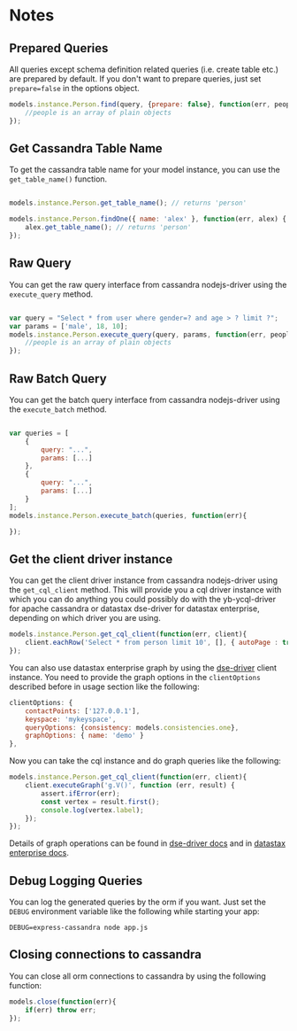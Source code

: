 # Notes

## Prepared Queries

All queries except schema definition related queries (i.e. create table etc.) are prepared by default. If you don't want to prepare queries, just set `prepare=false` in the options object.

```js
models.instance.Person.find(query, {prepare: false}, function(err, people){
    //people is an array of plain objects
});
```

## Get Cassandra Table Name

To get the cassandra table name for your model instance, you can use the `get_table_name()` function.

```js

models.instance.Person.get_table_name(); // returns 'person'

models.instance.Person.findOne({ name: 'alex' }, function(err, alex) {
    alex.get_table_name(); // returns 'person'
});

```

## Raw Query

You can get the raw query interface from cassandra nodejs-driver using the `execute_query` method.

```js

var query = "Select * from user where gender=? and age > ? limit ?";
var params = ['male', 18, 10];
models.instance.Person.execute_query(query, params, function(err, people){
    //people is an array of plain objects
});

```

## Raw Batch Query

You can get the batch query interface from cassandra nodejs-driver using the `execute_batch` method.

```js

var queries = [
    {
        query: "...",
        params: [...]
    },
    {
        query: "...",
        params: [...]
    }
];
models.instance.Person.execute_batch(queries, function(err){

});

```

## Get the client driver instance

You can get the client driver instance from cassandra nodejs-driver using the `get_cql_client` method. This will provide you a cql driver instance with which you can do anything you could possibly do with the yb-ycql-driver for apache cassandra or datastax dse-driver for datastax enterprise, depending on which driver you are using.

```js
models.instance.Person.get_cql_client(function(err, client){
    client.eachRow('Select * from person limit 10', [], { autoPage : true }, function(n, row) {}, function(err, result){});
});
```

You can also use datastax enterprise graph by using the [dse-driver](http://docs.datastax.com/en/developer/nodejs-driver-dse/1.3/#graph) client instance. You need to provide the graph options in the `clientOptions` described before in usage section like the following:

```js
clientOptions: {
    contactPoints: ['127.0.0.1'],
    keyspace: 'mykeyspace',
    queryOptions: {consistency: models.consistencies.one},
    graphOptions: { name: 'demo' }
},
```

Now you can take the cql instance and do graph queries like the following:

```js
models.instance.Person.get_cql_client(function(err, client){
    client.executeGraph('g.V()', function (err, result) {
        assert.ifError(err);
        const vertex = result.first();
        console.log(vertex.label);
    });
});
```

Details of graph operations can be found in [dse-driver docs](http://docs.datastax.com/en/developer/nodejs-driver-dse/1.3/#graph) and in [datastax enterprise docs](http://docs.datastax.com/en/latest-dse/datastax_enterprise/graph/graphTOC.html).

## Debug Logging Queries

You can log the generated queries by the orm if you want. Just set the `DEBUG` environment variable like the following while starting your app:

```
DEBUG=express-cassandra node app.js
```

## Closing connections to cassandra

You can close all orm connections to cassandra by using the following function:

```js
models.close(function(err){
    if(err) throw err;
});
```
